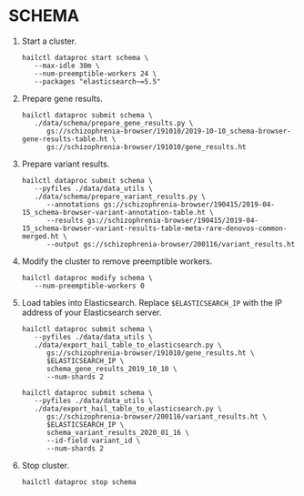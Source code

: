 # SCHEMA

1. Start a cluster.

   ```
   hailctl dataproc start schema \
      --max-idle 30m \
      --num-preemptible-workers 24 \
      --packages "elasticsearch~=5.5"
   ```

2. Prepare gene results.

   ```
   hailctl dataproc submit schema \
      ./data/schema/prepare_gene_results.py \
         gs://schizophrenia-browser/191010/2019-10-10_schema-browser-gene-results-table.ht \
         gs://schizophrenia-browser/191010/gene_results.ht
   ```

3. Prepare variant results.

   ```
   hailctl dataproc submit schema \
      --pyfiles ./data/data_utils \
      ./data/schema/prepare_variant_results.py \
         --annotations gs://schizophrenia-browser/190415/2019-04-15_schema-browser-variant-annotation-table.ht \
         --results gs://schizophrenia-browser/190415/2019-04-15_schema-browser-variant-results-table-meta-rare-denovos-common-merged.ht \
         --output gs://schizophrenia-browser/200116/variant_results.ht
   ```

4. Modify the cluster to remove preemptible workers.

   ```
   hailctl dataproc modify schema \
      --num-preemptible-workers 0
   ```

5. Load tables into Elasticsearch. Replace `$ELASTICSEARCH_IP` with the IP address of your Elasticsearch server.

   ```
   hailctl dataproc submit schema \
      --pyfiles ./data/data_utils \
      ./data/export_hail_table_to_elasticsearch.py \
         gs://schizophrenia-browser/191010/gene_results.ht \
         $ELASTICSEARCH_IP \
         schema_gene_results_2019_10_10 \
         --num-shards 2

   hailctl dataproc submit schema \
      --pyfiles ./data/data_utils \
      ./data/export_hail_table_to_elasticsearch.py \
         gs://schizophrenia-browser/200116/variant_results.ht \
         $ELASTICSEARCH_IP \
         schema_variant_results_2020_01_16 \
         --id-field variant_id \
         --num-shards 2
   ```

6. Stop cluster.

   ```
   hailctl dataproc stop schema
   ```
